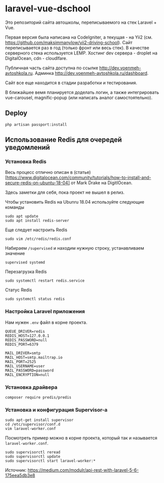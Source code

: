 # laravel-vue-dschool

Это репозиторий сайта автошколы, переписываемого на стек Laravel + Vue. 

Первая версия была написана на CodeIgniter, а текущая - на Yii2 (см. https://github.com/maksimmanylow/yii2-driving-school). 
Сайт переписывается раз в год (только фронт или весь стек). В качестве серверного стека используется LEMP. Хостинг dev сервера - droplet на DigitalOcean, cdn - cloudlfare.

Публичная часть сайта доступна по ссылке http://dev.voenmeh-avtoshkola.ru.
Админка http://dev.voenmeh-avtoshkola.ru/dashboard.

Сайт все еще находится в стадии разработки и тестирования.

В ближайшее вемя планируется доделать логин, а также интегрировать vue-carousel, magnific-popup (или написать аналог самостоятельно).

## Deploy

```
php artisan passport:install
```

## Использование Redis для очередей уведомлений

### Установка Redis

Весь процесс отлично описан в (статье)[https://www.digitalocean.com/community/tutorials/how-to-install-and-secure-redis-on-ubuntu-18-04] от Mark Drake на DigitlOcean.

Здесь заметки для себя, пока проект не вышел в релиз.

Чтобы установить Redis на Ubunru 18.04 используйте следующие команды
```language-bash
sudo apt update
sudo apt install redis-server
```

Еще следует настроить Redis
```language-bash
sudo vim /etc/redis/redis.conf
```

Набираем ```/supervised``` и находим нужную строку, устанавливаем значение 
```
supervised systemd
```

Перезагрузка Redis
```language-bash
sudo systemctl restart redis.service
```


Статус Redis
```language-bash
sudo systemctl status redis
```

### Настройка Laravel приложения

Нам нужен ```.env``` файл в корне проекта.

```
QUEUE_DRIVER=redis
REDIS_HOST=127.0.0.1
REDIS_PASSWORD=null
REDIS_PORT=6379

MAIL_DRIVER=smtp
MAIL_HOST=smtp.mailtrap.io
MAIL_PORT=2525
MAIL_USERNAME=user
MAIL_PASSWORD=password
MAIL_ENCRYPTION=null
```

### Установка драйвера

```
composer require predis/predis
```

### Установка и конфигурация Supervisor-а

```
sudo apt-get install supervisor
cd /etc/supervisor/conf.d
vim laravel-worker.conf
```
Посмотреть пример можно в корне проекта, который так и называется ```laravel-worker.conf```.

```
sudo supervisorctl reread
sudo supervisorctl update
sudo supervisorctl start laravel-worker:*
```

Источник: https://medium.com/modulr/api-rest-with-laravel-5-6-175eea5db3e8
